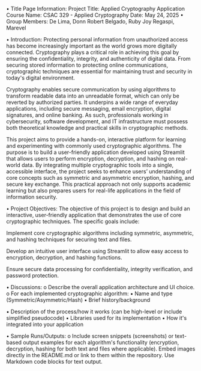 • Title Page Information: 
                   Project Title: Applied Cryptography Application
                   Course Name: CSAC 329 - Applied Cryptography
                   Date: May 24, 2025
• Group Members: 
                   De Lima, Donn Robert
                   Belgado, Ruby Joy
                   Regaspi, Marevel
                   
• Introduction: 
Protecting personal information from unauthorized access has become increasingly important as the world grows more digitally connected. Cryptography plays a critical role in achieving this goal by ensuring the confidentiality, integrity, and authenticity of digital data. From securing stored information to protecting online communications, cryptographic techniques are essential for maintaining trust and security in today's digital environment.

Cryptography enables secure communication by using algorithms to transform readable data into an unreadable format, which can only be reverted by authorized parties. It underpins a wide range of everyday applications, including secure messaging, email encryption, digital signatures, and online banking. As such, professionals working in cybersecurity, software development, and IT infrastructure must possess both theoretical knowledge and practical skills in cryptographic methods.

This project aims to provide a hands-on, interactive platform for learning and experimenting with commonly used cryptographic algorithms. The purpose is to build a user-friendly application developed using Streamlit that allows users to perform encryption, decryption, and hashing on real-world data. By integrating multiple cryptographic tools into a single, accessible interface, the project seeks to enhance users’ understanding of core concepts such as symmetric and asymmetric encryption, hashing, and secure key exchange. This practical approach not only supports academic learning but also prepares users for real-life applications in the field of information security.

• Project Objectives: 
The objective of this project is to design and build an interactive, user-friendly application that demonstrates the use of core cryptographic techniques. The specific goals include:

Implement core cryptographic algorithms including symmetric, asymmetric, and hashing techniques for securing text and files.


Develop an intuitive user interface using Streamlit to allow easy access to encryption, decryption, and hashing functions.


Ensure secure data processing for confidentiality, integrity verification, and password protection.

• Discussions:
o Describe the overall application architecture and UI choice.
o For each implemented cryptographic algorithm:
▪ Name and type (Symmetric/Asymmetric/Hash)
▪ Brief history/background

▪ Description of the process/how it works (can be high-level
or include simplified pseudocode)
▪ Libraries used for its implementation
▪ How it's integrated into your application

• Sample Runs/Outputs:
o Include screen snippets (screenshots) or text-based output
examples for each algorithm's functionality (encryption,
decryption, hashing for both text and files where applicable).
Embed images directly in the README.md or link to them within the
repository. Use Markdown code blocks for text output.
